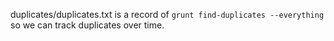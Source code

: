 
duplicates/duplicates.txt is a record of `grunt find-duplicates --everything` so we can track duplicates over time.
